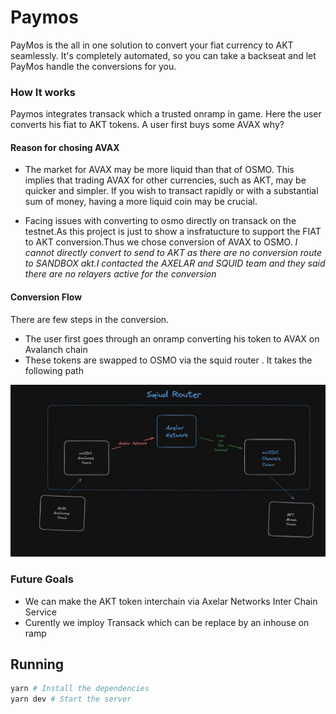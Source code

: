 # Paymos
PayMos is the all in one solution to convert your fiat currency to AKT seamlessly. It's completely automated, so you can take a backseat and let PayMos handle the conversions for you.

### How It works
Paymos integrates transack which a trusted onramp in game. Here the user converts
his fiat to AKT tokens. A user first buys some AVAX why?
#### Reason for chosing AVAX
- The market for AVAX may be more liquid than that of OSMO. This implies that trading AVAX for other currencies, such as AKT, may be quicker and simpler. If you wish to transact rapidly or with a substantial sum of money, having a more liquid coin may be crucial. 

- Facing issues with converting to osmo directly on transack on the testnet.As this project is just to show a insfratucture to support the FIAT to AKT conversion.Thus we chose conversion of AVAX to OSMO. *I cannot directly convert to send to AKT as there are no conversion route to SANDBOX akt.I contacted the AXELAR and SQUID team and they said there are no relayers active for the conversion*

#### Conversion Flow
There are few steps in the conversion.  
- The user first goes through an onramp converting his token to AVAX on Avalanch chain
- These tokens are swapped to OSMO via the squid router . It takes the following path
<img src="./architecture.jpeg">

### Future Goals
- We can make the AKT token interchain via Axelar Networks Inter Chain Service
- Curently we imploy Transack which can be replace by an inhouse on ramp

## Running
```bash
yarn # Install the dependencies
yarn dev # Start the server
```